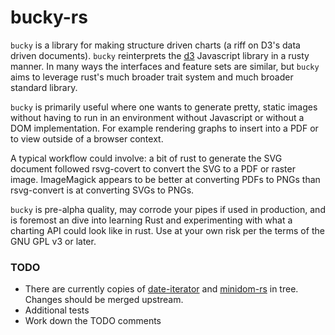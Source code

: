 bucky-rs
========

`bucky` is a library for making structure driven charts (a riff on D3's data driven documents).  `bucky` reinterprets the [d3](https://d3js.org) Javascript library in a rusty manner.  In many ways the interfaces and feature sets are similar, but `bucky` aims to leverage rust's much broader trait system and much broader standard library.

`bucky` is primarily useful where one wants to generate pretty, static images without having to run in an environment without Javascript or without a DOM implementation.  For example rendering graphs to insert into a PDF or to view outside of a browser context.

A typical workflow could involve: a bit of rust to generate the SVG document followed rsvg-covert to convert the SVG to a PDF or raster image.  ImageMagick appears to be better at converting PDFs to PNGs than rsvg-convert is at converting SVGs to PNGs.

`bucky` is pre-alpha quality, may corrode your pipes if used in production, and is foremost an dive into learning Rust and experimenting with what a charting API could look like in rust.  Use at your own risk per the terms of the GNU GPL v3 or later.

### TODO
* There are currently copies of [date-iterator](https://github.com/kosta/date-iterator) and [minidom-rs](https://gitlab.com/xmpp-rs/minidom-rs) in tree.  Changes should be merged upstream.
* Additional tests
* Work down the TODO comments

